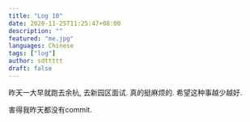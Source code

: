 ```yaml
---
title: "Log 10"
date: 2020-11-25T11:25:47+08:00
description: ""
featured: "me.jpg"
languages: Chinese
tags: ["log"]
author: sdttttt
draft: false
---
```


昨天一大早就跑去余杭, 去新园区面试. 真的挺麻烦的. 希望这种事越少越好.

害得我昨天都没有commit.